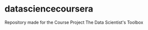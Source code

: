 datasciencecoursera
===================

Repository made for the Course Project The Data Scientist's Toolbox
